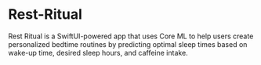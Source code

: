 # Rest-Ritual
Rest Ritual is a SwiftUI-powered app that uses Core ML to help users create personalized bedtime routines by predicting optimal sleep times based on wake-up time, desired sleep hours, and caffeine intake.
